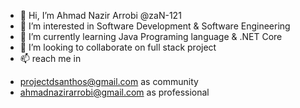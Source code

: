 - 👋 Hi, I’m Ahmad Nazir Arrobi @zaN-121 
- 👀 I’m interested in Software Development & Software Engineering
- 🌱 I’m currently learning Java Programing language & .NET Core
- 💞️ I’m looking to collaborate on full stack project
- 📫 reach me in 
 + projectdsanthos@gmail.com as community
 + ahmadnazirarrobi@gmail.com as professional 

<!---
zaN-121/zaN-121 is a ✨ special ✨ repository because its `README.md` (this file) appears on your GitHub profile.
You can click the Preview link to take a look at your changes.
--->
